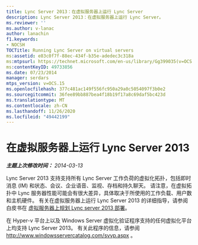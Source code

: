 ```yaml
---
title: Lync Server 2013：在虚拟服务器上运行 Lync Server
description: Lync Server 2013：在虚拟服务器上运行 Lync Server。
ms.reviewer: ''
ms.author: v-lanac
author: lanachin
f1.keywords:
- NOCSH
TOCTitle: Running Lync Server on virtual servers
ms:assetid: e83c0f7f-88ec-434f-b35e-adedec3c318a
ms:mtpsurl: https://technet.microsoft.com/en-us/library/Gg399035(v=OCS.15)
ms:contentKeyID: 49733856
ms.date: 07/23/2014
manager: serdars
mtps_version: v=OCS.15
ms.openlocfilehash: 377c481ac149f556fc950a29a0c5054097f3b0e2
ms.sourcegitcommit: 36fee89bb887bea4f18b19f17a8c69daf5bc423d
ms.translationtype: MT
ms.contentlocale: zh-CN
ms.lasthandoff: 11/26/2020
ms.locfileid: "49442199"
---
```

# <a name="running-lync-server-2013-on-virtual-servers"></a>在虚拟服务器上运行 Lync Server 2013

<div data-xmlns="http://www.w3.org/1999/xhtml">

<div class="topic" data-xmlns="http://www.w3.org/1999/xhtml" data-msxsl="urn:schemas-microsoft-com:xslt" data-cs="https://msdn.microsoft.com/">

<div data-asp="https://msdn2.microsoft.com/asp">



</div>

<div id="mainSection">

<div id="mainBody">

<span> </span>

_**主题上次修改时间：** 2014-03-13_

Lync Server 2013 支持支持所有 Lync Server 工作负荷的虚拟化拓扑，包括即时消息 (IM) 和状态、会议、企业语音、监视、存档和持久聊天。 请注意，在虚拟拓扑中 Lync 服务器性能可能会有很大差异，具体取决于所使用的工作负载、用户数和主机硬件。 有关在虚拟服务器上运行 Lync Server 2013 的详细指导，请参阅白皮书在 [虚拟服务器上规划 Lync server 2013 部署](https://www.microsoft.com/download/details.aspx?id=41936)。

在 Hyper-v 平台上以及 Windows Server 虚拟化验证程序支持的任何虚拟化平台上均支持 Lync Server 2013。 有关此程序的信息，请参阅 <http://www.windowsservercatalog.com/svvp.aspx> 。

<div id="sectionSection0" class="section">

</div>

</div>

<span> </span>

</div>

</div>

</div>

